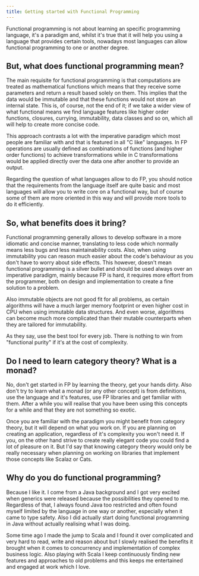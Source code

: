 ```yaml
---
title: Getting started with Functional Programming
---
```


Functional programming is not about learning an specific programming language, it's a paradigm and, whilst it's true that it will help
you using a language that provides certain tools, nowadays most languages can allow functional programming to one or another degree.

## But, what does functional programming mean?

The main requisite for functional programming is that computations are treated as mathematical functions which means that they receive
some parameters and return a result based solely on them. This implies that the data would be immutable and that these functions
would not store an internal state. This is, of course, not the end of it; if we take a wider view of what functional means we find language
features like higher order functions, closures, currying, immutability, data classes and so on, which all will help to create more concise code.

This approach contrasts a lot with the imperative paradigm which most people are familiar with and that is featured in all "C like" languages.
In FP operations are usually defined as combinations of functions (and higher order functions) to achieve transformations while in C transformations
would be applied directly over the data one after another to provide an output.

Regarding the question of what languages allow to do FP, you should notice that the requirements from the language itself are quite basic and
most languages will allow you to write core on a functional way, but of course some of them are more oriented in this way and will provide more
tools to do it efficiently.

## So, what benefits does it bring?

Functional programming generally allows to develop software in a more idiomatic and concise manner, translating to less code which normally
means less bugs and less maintainability costs. Also, when using immutability you can reason much easier about the code's behaviour as
you don't have to worry about side effects. This however, doesn't mean functional programming is a silver bullet and should be used always
over an imperative paradigm, mainly because FP is hard, it requires more effort from the programmer, both on design and implementation
to create a fine solution to a problem.

Also immutable objects are not good fit for all problems, as certain algorithms will have a much larger memory footprint or even higher cost
in CPU when using immutable data structures. And even worse, algorithms can become much more complicated than their mutable counterparts
when they are tailored for immutability.

As they say, use the best tool for every job. There is nothing to win from "functional purity" if it's at the cost of complexity.

## Do I need to learn category theory? What is a monad?
No, don't get started in FP by learning the theory, get your hands dirty. Also don't try to learn what a monad (or any other concept) is from definitions, use
the language and it's features, use FP libraries and get familiar with them. After a while you will realise that you have been using this concepts
for a while and that they are not something so exotic.

Once you are familiar with the paradigm you might benefit from category theory, but it will depend on what you work on. If you are planning
on creating an application, regardless of it's complexity you won't need it. If you, on
the other hand strive to create really elegant code you could find a lot of pleasure on it. But I'd say that knowing category theory would only
be really necessary when planning on working on libraries that implement those concepts like Scalaz or Cats.

## Why do you do functional programming?

Because I like it. I come from a Java background and I got very excited when generics were released because the possibilities they opened to me.
Regardless of that, I always found Java too restricted and often found myself limited by the language in one way or another, especially when
it came to type safety. Also I did actually start doing functional programming in Java without actually realising what I was doing.

Some time ago I made the jump to Scala and I found it over complicated and very hard to read, write and reason about but I slowly realised
the benefits it brought when it comes to concurrency and implementation of complex business logic. Also playing with Scala I keep
continuously finding new features and approaches to old problems and this keeps me entertained and engaged at work which I love.
